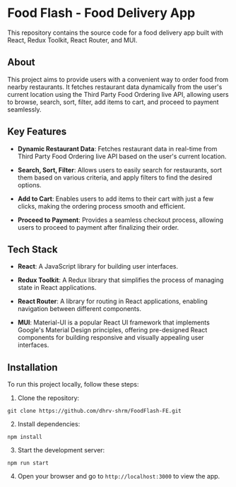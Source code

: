 Food Flash - Food Delivery App
=================

This repository contains the source code for a food delivery app built with React, Redux Toolkit, React Router, and MUI.

About
-----

This project aims to provide users with a convenient way to order food from nearby restaurants. It fetches restaurant data dynamically from the user's current location using the Third Party Food Ordering live API, allowing users to browse, search, sort, filter, add items to cart, and proceed to payment seamlessly.

Key Features
------------

*   **Dynamic Restaurant Data**: Fetches restaurant data in real-time from Third Party Food Ordering live API based on the user's current location.
    
*   **Search, Sort, Filter**: Allows users to easily search for restaurants, sort them based on various criteria, and apply filters to find the desired options.
    
*   **Add to Cart**: Enables users to add items to their cart with just a few clicks, making the ordering process smooth and efficient.
    
*   **Proceed to Payment**: Provides a seamless checkout process, allowing users to proceed to payment after finalizing their order.
    

Tech Stack
----------

*   **React**: A JavaScript library for building user interfaces.
    
*   **Redux Toolkit**: A Redux library that simplifies the process of managing state in React applications.
    
*   **React Router**: A library for routing in React applications, enabling navigation between different components.
    
*   **MUI**: Material-UI is a popular React UI framework that implements Google's Material Design principles, offering pre-designed React components for building responsive and visually appealing user interfaces.
    

Installation
------------

To run this project locally, follow these steps:

1.  Clone the repository:
    
```git clone https://github.com/dhrv-shrm/FoodFlash-FE.git```

2.  Install dependencies:
    
```npm install```

3.  Start the development server:
    
```npm run start```

4.  Open your browser and go to `http://localhost:3000` to view the app.
